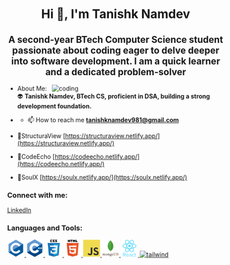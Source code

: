 <h1 align="center">Hi 👋, I'm Tanishk Namdev</h1>
<h2 align="center" font-size="15" >A second-year BTech Computer Science student passionate about coding eager to delve deeper into software development. I am a quick learner and a dedicated problem-solver</h2>

<img align="right" alt="coding" width="400" src="https://github.com/user-attachments/assets/47eccccb-033e-45f1-871a-5b1c9eada846"/>


- About Me:👽 **Tanishk Namdev, BTech CS, proficient in DSA, building a strong development foundation.**
- - 📫 How to reach me **tanishknamdev981@gmail.com**

- 👾StructuraView [https://structuraview.netlify.app/](https://structuraview.netlify.app/)
- 👾CodeEcho [https://codeecho.netlify.app/](https://codeecho.netlify.app/)
- 👾SoulX [https://soulx.netlify.app/](https://soulx.netlify.app/)

<h3 align="left">Connect with me:</h3>
<a href="www.linkedin.com/in/
tanishk-namdev-06bb97299
" > LinkedIn </a>

<h3 align="left">Languages and Tools:</h3>
<p align="left"> <a href="https://www.cprogramming.com/" target="_blank" rel="noreferrer"> <img src="https://raw.githubusercontent.com/devicons/devicon/master/icons/c/c-original.svg" alt="c" width="40" height="40"/> </a> <a href="https://www.w3schools.com/cpp/" target="_blank" rel="noreferrer"> <img src="https://raw.githubusercontent.com/devicons/devicon/master/icons/cplusplus/cplusplus-original.svg" alt="cplusplus" width="40" height="40"/> </a> <a href="https://www.w3schools.com/css/" target="_blank" rel="noreferrer"> <img src="https://raw.githubusercontent.com/devicons/devicon/master/icons/css3/css3-original-wordmark.svg" alt="css3" width="40" height="40"/> </a> <a href="https://www.w3.org/html/" target="_blank" rel="noreferrer"> <img src="https://raw.githubusercontent.com/devicons/devicon/master/icons/html5/html5-original-wordmark.svg" alt="html5" width="40" height="40"/> </a> <a href="https://developer.mozilla.org/en-US/docs/Web/JavaScript" target="_blank" rel="noreferrer"> <img src="https://raw.githubusercontent.com/devicons/devicon/master/icons/javascript/javascript-original.svg" alt="javascript" width="40" height="40"/> </a> <a href="https://www.mongodb.com/" target="_blank" rel="noreferrer"> <img src="https://raw.githubusercontent.com/devicons/devicon/master/icons/mongodb/mongodb-original-wordmark.svg" alt="mongodb" width="40" height="40"/> </a> <a href="https://reactjs.org/" target="_blank" rel="noreferrer"> <img src="https://raw.githubusercontent.com/devicons/devicon/master/icons/react/react-original-wordmark.svg" alt="react" width="40" height="40"/> </a> <a href="https://tailwindcss.com/" target="_blank" rel="noreferrer"> <img src="https://www.vectorlogo.zone/logos/tailwindcss/tailwindcss-icon.svg" alt="tailwind" width="40" height="40"/> </a> </p>
